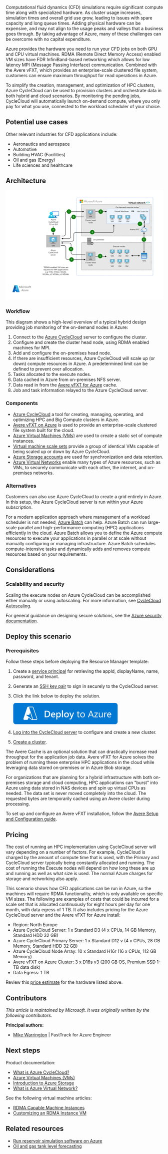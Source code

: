Computational fluid dynamics (CFD) simulations require significant compute time along with specialized hardware. As cluster usage increases, simulation times and overall grid use grow, leading to issues with spare capacity and long queue times. Adding physical hardware can be expensive, and may not align to the usage peaks and valleys that a business goes through. By taking advantage of Azure, many of these challenges can be overcome with no capital expenditure.

Azure provides the hardware you need to run your CFD jobs on both GPU and CPU virtual machines. RDMA (Remote Direct Memory Access) enabled VM sizes have FDR InfiniBand-based networking which allows for low latency MPI (Message Passing Interface) communication. Combined with the Avere vFXT, which provides an enterprise-scale clustered file system, customers can ensure maximum throughput for read operations in Azure.

To simplify the creation, management, and optimization of HPC clusters, Azure CycleCloud can be used to provision clusters and orchestrate data in both hybrid and cloud scenarios. By monitoring the pending jobs, CycleCloud will automatically launch on-demand compute, where you only pay for what you use, connected to the workload scheduler of your choice.

## Potential use cases

Other relevant industries for CFD applications include:

- Aeronautics and aerospace
- Automotive
- Building HVAC (Facilities)
- Oil and gas (Energy)
- Life sciences and healthcare

## Architecture

![Architecture diagram][architecture]

### Workflow

This diagram shows a high-level overview of a typical hybrid design providing job monitoring of the on-demand nodes in Azure:

1. Connect to the [Azure CycleCloud][cyclecloud] server to configure the cluster.
2. Configure and create the cluster head node, using RDMA enabled machines for MPI.
3. Add and configure the on-premises head node.
4. If there are insufficient resources, Azure CycleCloud will scale up (or down) compute resources in Azure. A predetermined limit can be defined to prevent over allocation.
5. Tasks allocated to the execute nodes.
6. Data cached in Azure from on-premises NFS server.
7. Data read in from the [Avere vFXT for Azure][avere] cache.
8. Job and task information relayed to the Azure CycleCloud server.

### Components

- [Azure CycleCloud](https://azure.microsoft.com/features/azure-cyclecloud/) a tool for creating, managing, operating, and optimizing HPC and Big Compute clusters in Azure.
- [Avere vFXT on Azure][avere] is used to provide an enterprise-scale clustered file system built for the cloud.
- [Azure Virtual Machines (VMs)](https://azure.microsoft.com/free/virtual-machines) are used to create a static set of compute instances.
- [Virtual machine scale sets][vmss] provide a group of identical VMs capable of being scaled up or down by Azure CycleCloud.
- [Azure Storage accounts](https://azure.microsoft.com/free/storage) are used for synchronization and data retention.
- [Azure Virtual Networks](https://azure.microsoft.com/free/virtual-network) enable many types of Azure resources, such as VMs, to securely communicate with each other, the internet, and on-premises networks.

### Alternatives

Customers can also use Azure CycleCloud to create a grid entirely in Azure. In this setup, the Azure CycleCloud server is run within your Azure subscription.

For a modern application approach where management of a workload scheduler is not needed, [Azure Batch][batch] can help. Azure Batch can run large-scale parallel and high-performance computing (HPC) applications efficiently in the cloud. Azure Batch allows you to define the Azure compute resources to execute your applications in parallel or at scale without manually configuring or managing infrastructure. Azure Batch schedules compute-intensive tasks and dynamically adds and removes compute resources based on your requirements.

## Considerations

### Scalability and security

Scaling the execute nodes on Azure CycleCloud can be accomplished either manually or using autoscaling. For more information, see [CycleCloud Autoscaling][cycle-scale].

For general guidance on designing secure solutions, see the [Azure security documentation][security].

## Deploy this scenario

### Prerequisites

Follow these steps before deploying the Resource Manager template:

1. Create a [service principal][cycle-svcprin] for retrieving the appId, displayName, name, password, and tenant.

1. Generate an [SSH key pair][cycle-ssh] to sign in securely to the CycleCloud server.

1. Click the link below to deploy the solution.

    [![Deploy to Azure](../../_images/deploy-to-azure.svg)](https://portal.azure.com/#create/Microsoft.Template/uri/https%3A%2F%2Fraw.githubusercontent.com%2FCycleCloudCommunity%2Fcyclecloud_arm%2Fmaster%2Fazuredeploy.json)

1. [Log into the CycleCloud server][cycle-login] to configure and create a new cluster.

1. [Create a cluster][cycle-create].

The Avere Cache is an optional solution that can drastically increase read throughput for the application job data. Avere vFXT for Azure solves the problem of running these enterprise HPC applications in the cloud while leveraging data stored on-premises or in Azure Blob storage.

For organizations that are planning for a hybrid infrastructure with both on-premises storage and cloud computing, HPC applications can "burst" into Azure using data stored in NAS devices and spin up virtual CPUs as needed. The data set is never moved completely into the cloud. The requested bytes are temporarily cached using an Avere cluster during processing.

To set up and configure an Avere vFXT installation, follow the [Avere Setup and Configuration guide][avere].

## Pricing

The cost of running an HPC implementation using CycleCloud server will vary depending on a number of factors. For example, CycleCloud is charged by the amount of compute time that is used, with the Primary and CycleCloud server typically being constantly allocated and running. The cost of running the Execute nodes will depend on how long these are up and running as well as what size is used. The normal Azure charges for storage and networking also apply.

This scenario shows how CFD applications can be run in Azure, so the machines will require RDMA functionality, which is only available on specific VM sizes. The following are examples of costs that could be incurred for a scale set that is allocated continuously for eight hours per day for one month, with data egress of 1 TB. It also includes pricing for the Azure CycleCloud server and the Avere vFXT for Azure install:

- Region: North Europe
- Azure CycleCloud Server: 1 x Standard D3 (4 x CPUs, 14 GB Memory, Standard HDD 32 GB)
- Azure CycleCloud Primary Server: 1 x Standard D12 v (4 x CPUs, 28 GB Memory, Standard HDD 32 GB)
- Azure CycleCloud Node Array: 10 x Standard H16r (16 x CPUs, 112 GB Memory)
- Avere vFXT on Azure Cluster: 3 x D16s v3 (200 GB OS, Premium SSD 1-TB data disk)
- Data Egress: 1 TB

Review this [price estimate][pricing] for the hardware listed above.

## Contributors

*This article is maintained by Microsoft. It was originally written by the following contributors.*

**Principal authors:**

* [Mike Warrington](https://www.linkedin.com/in/mikewarrington) | FastTrack for Azure Engineer

## Next steps

Product documentation:

- [What is Azure CycleCloud?](/azure/cyclecloud/overview) 
- [Azure Virtual Machines (VMs)](/azure/virtual-machines/windows/overview)
- [Introduction to Azure Storage](/azure/storage/common/storage-introduction)
- [What is Azure Virtual Network?](/azure/virtual-network/virtual-networks-overview)

See the following virtual machine articles:

- [RDMA Capable Machine Instances][rdma]
- [Customizing an RDMA Instance VM][rdma-custom]

## Related resources

- [Run reservoir simulation software on Azure](./reservoir-simulation.yml)
- [Oil and gas tank level forecasting](../../solution-ideas/articles/oil-and-gas-tank-level-forecasting.yml)


<!-- links -->
[architecture]: ./media/architecture-hpc-cfd.png
[security]: /azure/security
[vmss]: /azure/virtual-machine-scale-sets/overview
[cyclecloud]: /azure/cyclecloud
[rdma]: /azure/virtual-machines/windows/sizes-hpc#rdma-capable-instances
[vms]: /azure/virtual-machines
[batch]: /azure/batch
[avere]: https://github.com/Azure/Avere/blob/master/README.md
[cycle-svcprin]: /azure/cyclecloud/quickstart-install-cyclecloud#service-principal
[cycle-ssh]: /azure/cyclecloud/quickstart-install-cyclecloud#ssh-keypair
[cycle-login]: /azure/cyclecloud/quickstart-install-cyclecloud#log-into-the-cyclecloud-application-server
[cycle-create]: /azure/cyclecloud/quickstart-create-and-run-cluster
[rdma]: /azure/virtual-machines/windows/sizes-hpc#rdma-capable-instances
[rdma-custom]: /azure/virtual-machines/linux/sizes-hpc#rdma-capable-instances
[pricing]: https://azure.com/e/53030a04a2ab47a289156e2377a4247a
[cycle-scale]: /azure/cyclecloud/autoscale
